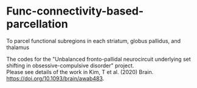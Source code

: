 # Func-connectivity-based-parcellation
To parcel functional subregions in each striatum, globus pallidus, and thalamus


The codes for the "Unbalanced fronto-pallidal neurocircuit underlying set shifting in obsessive-compulsive disorder" project.  
Please see details of the work in Kim, T et al. (2020) Brain. https://doi.org/10.1093/brain/awab483.  
